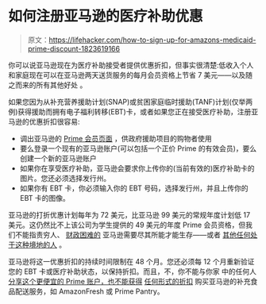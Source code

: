 # 如何注册亚马逊的医疗补助优惠

> 原文：<https://lifehacker.com/how-to-sign-up-for-amazons-medicaid-prime-discount-1823619166>

你可以说亚马逊现在为医疗补助接受者提供优惠折扣，但事实很清楚:低收入个人和家庭现在可以在亚马逊两天送货服务的每月会员资格上节省 7 美元——以及随之而来的所有其他好处 。



如果您因为从补充营养援助计划(SNAP)或贫困家庭临时援助(TANF)计划(仅举两例)获得援助而拥有电子福利转移(EBT)卡，或者如果您正在接受医疗补助，注册亚马逊的优惠折扣很容易:

*   调出亚马逊的 [Prime 会员页面](https://www.amazon.com/l/16256994011?asc_campaign=InlineText&asc_refurl=https://lifehacker.com/how-to-sign-up-for-amazons-medicaid-prime-discount-1823619166&asc_source=&tag=kinjalifehackerlink-20) ，供政府援助项目的购物者使用
*   要么登录一个现有的亚马逊账户(可以包括一个正价 Prime 的有效会员)，要么创建一个新的亚马逊账户
*   如果你在享受医疗补助，亚马逊会要求你上传你的(当前有效的)医疗补助卡的图片。您还必须选择发行州。
*   如果你有 EBT 卡，你必须输入你的 EBT 号码，选择发行州，并且上传你的 EBT 卡的图像。

亚马逊的打折优惠计划每年为 72 美元，比亚马逊 99 美元的常规年度计划低 17 美元。这仍然比不上该公司为学生提供的 49 美元的年度 Prime 会员资格，但我们不能指责穷人、 [财政困难的](https://gizmodo.com/238-thirsty-cities-to-amazon-stimulate-me-daddy-1819780492) 亚马逊需要尽其所能才能生存——或者 [其他任何处于这种境地的人](https://twocents.lifehacker.com/all-the-ways-amazon-offers-prime-for-free-1789710361) 。

亚马逊将这一优惠折扣的持续时间限制在 48 个月。您还必须每 12 个月重新验证您的 EBT 卡或医疗补助状态，以保持折扣。而且，不，你不能与你家 中的任何人 [分享这个更便宜的 Prime 账户，也不能获得](https://lifehacker.com/amazon-prime-will-now-only-allow-sharing-between-two-ad-1721630696) [任何形式的折扣](https://modernfarmer.com/2017/02/amazon-will-now-accept-food-stamps-kind/) 购买亚马逊的补充食品配送服务，如 AmazonFresh 或 Prime Pantry。